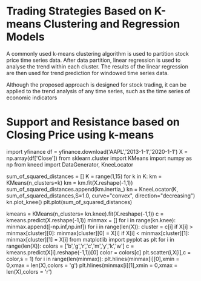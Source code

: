 # Trading Strategies Based on K-means Clustering and Regression Models

A commonly used k-means clustering algorithm is used to partition stock price time series data. After data partition, linear regression is used to analyse
the trend within each cluster. The results of the linear regression are then used for trend prediction for windowed time series data.

 Although the proposed approach is designed for stock trading, it can be applied to the trend analysis of any time series,
such as the time series of economic indicators

# Support and Resistance based on Closing Price using k-means

import yfinance
df = yfinance.download('AAPL','2013-1-1','2020-1-1')
X = np.array(df['Close'])
from sklearn.cluster import KMeans
import numpy as np
from kneed import DataGenerator, KneeLocator
    
sum_of_squared_distances = []
K = range(1,15)
for k in K:
    km = KMeans(n_clusters=k)
    km = km.fit(X.reshape(-1,1))
    sum_of_squared_distances.append(km.inertia_)
kn = KneeLocator(K, sum_of_squared_distances,S=1.0, curve="convex", direction="decreasing")
kn.plot_knee()
plt.plot(sum_of_squared_distances)

kmeans = KMeans(n_clusters= kn.knee).fit(X.reshape(-1,1))
c = kmeans.predict(X.reshape(-1,1))
minmax = []
for i in range(kn.knee):
    minmax.append([-np.inf,np.inf])
for i in range(len(X)):
    cluster = c[i]
    if X[i] > minmax[cluster][0]:
        minmax[cluster][0] = X[i]
    if X[i] < minmax[cluster][1]:
        minmax[cluster][1] = X[i]
from matplotlib import pyplot as plt
for i in range(len(X)):
    colors = ['b','g','r','c','m','y','k','w']
    c = kmeans.predict(X[i].reshape(-1,1))[0]
    color = colors[c]
    plt.scatter(i,X[i],c = color,s = 1)
for i in range(len(minmax)):
    plt.hlines(minmax[i][0],xmin = 0,xmax = len(X),colors = 'g')
    plt.hlines(minmax[i][1],xmin = 0,xmax = len(X),colors = 'r')        
